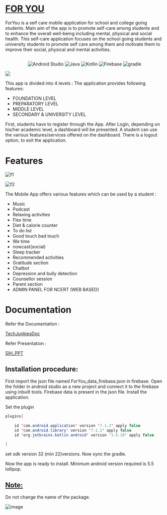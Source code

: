 <h1><u>FOR YOU</u></h1>
ForYou is a self care mobile application for school and college going students. Main aim of the app is to promote self-care among students and to enhance the overall well-being including mental, physical and social health. This self-care application focuses on the school going students and university students to promote self care among them and motivate them to improve their social, physical and mental activities.
<h2></h2>

<p align="center">
   <img alt="Android Studio" src="https://img.shields.io/badge/Android%20Studio-3DDC84.svg?style=for-the-badge&logo=android-studio&logoColor=white"> </a>
    <img alt="Java" src="https://img.shields.io/badge/java-%23ED8B00.svg?style=for-the-badge&logo=openjdk&logoColor=white"> </a>
    <img alt="Kotlin" src="https://img.shields.io/badge/kotlin-%237F52FF.svg?style=for-the-badge&logo=kotlin&logoColor=white"> </a>
    <img alt="Firebase" src="https://img.shields.io/badge/Firebase-039BE5?style=for-the-badge&logo=Firebase&logoColor=white"> </a>
    <img alt="gradle" src="https://img.shields.io/badge/Gradle-02303A.svg?style=for-the-badge&logo=Gradle&logoColor=white"> </a>
</p>
 
<img src='https://user-images.githubusercontent.com/108725514/190843886-083f23ac-6f45-49bf-a790-13c3ac3c74a2.jpg' />

This app is divided into 4 levels : The application provides following features: 


* FOUNDATION LEVEL
* PREPARATORY LEVEL
* MIDDLE LEVEL
* SECONDARY & UNIVERSITY LEVEL


First, students have to register through the App. After Login, depending on  his/her academic level, a dashboard will be presented. A student can use the various features/services offered on the dashboard. There is a logout option, to exit the application. 


<h1>Features</h1>

![f1](https://user-images.githubusercontent.com/108725514/190844649-e444ad9c-99d4-4bc0-9c23-d91b825aaf77.png)

![f2](https://user-images.githubusercontent.com/108725514/190844533-4ce08fca-ad48-44ed-b198-19f7a76b891b.png)


The Mobile App offers various features which can be used by a student :

* Music 
* Podcast
* Relaxing activities
* Flex time
* Diet & calorie counter
* To do list
* Good touch bad touch
* We time
* nowcast(social)
* Sleep tracker
* Recommended activities
* Gratitude section
* Chatbot 
* Depression and bully detection
* Counsellor session
* Parent section
* ADMIN PANEL FOR NCERT (WEB BASED)

<h1>Documentation</h1>
Refer the Documentation :  

[TechJunkiesDoc](https://github.com/DeepakkPatil/ForYouSIHfinals/blob/main/techjunkies_sih.pdf)


Refer Presentation :

[SIH_PPT](https://github.com/DeepakkPatil/ForYouSIHfinals/blob/main/SIH%20PPT.pptx)

<h2>Installation procedure:</h2>


First import the json file named ForYou_data_firebase.json in firebase.
Open the folder in android studio as a new project and connect it to the firebase using inbuilt tools. Firebase data is present in the json file. Install the application.

Set the plugin

```java
plugins{
 
    id 'com.android.application' version '7.1.2' apply false
    id 'com.android.library' version '7.1.2' apply false
    id 'org.jetbrains.kotlin.android' version '1.6.10' apply false  
 
}
```
set sdk version 32 (min 22)versions.
Now sync the gradle.


Now the app is ready to install. Minimum android version required is 5.5 lollipop.


<h2><u><b>Note:</b></h2></u>Do not change the name of the package.

![image](https://user-images.githubusercontent.com/108725514/190843697-65c865fb-7bde-4ae5-a613-c7f88ff578a1.png)

